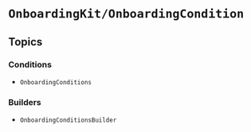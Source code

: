 # ``OnboardingKit/OnboardingCondition``

## Topics

### Conditions

- ``OnboardingConditions``

### Builders

- ``OnboardingConditionsBuilder``
